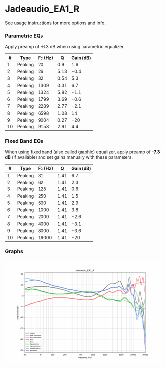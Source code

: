 # Jadeaudio_EA1_R
See [usage instructions](https://github.com/jaakkopasanen/AutoEq#usage) for more options and info.

### Parametric EQs
Apply preamp of -6.3 dB when using parametric equalizer.

|   # | Type    |   Fc (Hz) |    Q |   Gain (dB) |
|-----|---------|-----------|------|-------------|
|   1 | Peaking |        20 | 0.9  |         1.6 |
|   2 | Peaking |        26 | 5.13 |        -0.4 |
|   3 | Peaking |        32 | 0.54 |         5.3 |
|   4 | Peaking |      1309 | 0.31 |         6.7 |
|   5 | Peaking |      1324 | 5.82 |        -1.1 |
|   6 | Peaking |      1799 | 3.69 |        -0.6 |
|   7 | Peaking |      2289 | 2.77 |        -2.1 |
|   8 | Peaking |      6598 | 1.08 |        14   |
|   9 | Peaking |      9004 | 0.27 |       -20   |
|  10 | Peaking |      9158 | 2.91 |         4.4 |

### Fixed Band EQs
When using fixed band (also called graphic) equalizer, apply preamp of **-7.3 dB** (if available) and set gains manually with these parameters.

|   # | Type    |   Fc (Hz) |    Q |   Gain (dB) |
|-----|---------|-----------|------|-------------|
|   1 | Peaking |        31 | 1.41 |         6.7 |
|   2 | Peaking |        62 | 1.41 |         2.3 |
|   3 | Peaking |       125 | 1.41 |         0.6 |
|   4 | Peaking |       250 | 1.41 |         1.5 |
|   5 | Peaking |       500 | 1.41 |         2.9 |
|   6 | Peaking |      1000 | 1.41 |         3.8 |
|   7 | Peaking |      2000 | 1.41 |        -2.6 |
|   8 | Peaking |      4000 | 1.41 |        -3.1 |
|   9 | Peaking |      8000 | 1.41 |        -3.6 |
|  10 | Peaking |     16000 | 1.41 |       -20   |

### Graphs
![](./Jadeaudio_EA1_R.png)
